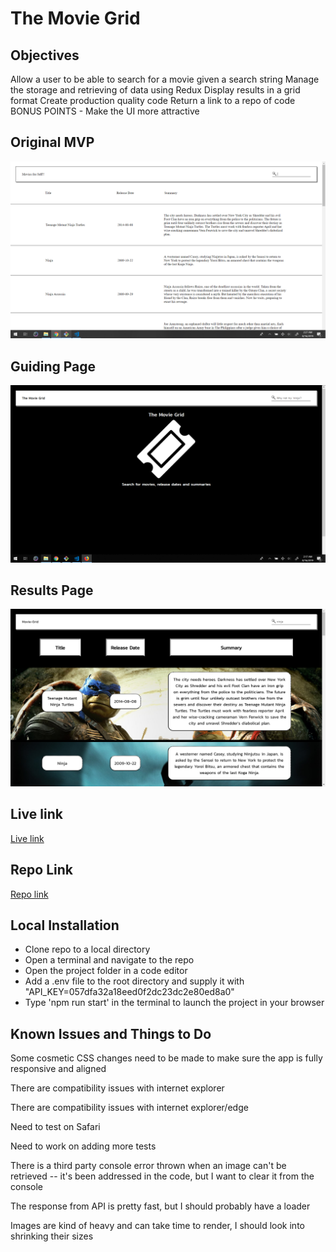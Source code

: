 <h1> The Movie Grid </h1>

<h2> Objectives </h2>
Allow a user to be able to search for a movie given a search string 
Manage the storage and retrieving of data using Redux 
Display results in a grid format 
Create production quality code 
Return a link to a repo of code 
BONUS POINTS - Make the UI more attractive

<h2> Original MVP </h2>
<img src="./screenshots/original_mvp.png" />

<h2> Guiding Page </h2>
<img src="./screenshots/movie-grid-screenshot-3.png" />

<h2> Results Page </h2>
<img src="./screenshots/movie-grid-screenshot.png" />

<h2> Live link </h2>
<a href="https://hzba000.github.io/movie-grid/"> Live link </a>

<h2> Repo Link </h2>
<a href="https://github.com/hzba000/movie-grid"> Repo link </a>

<h2>Local Installation</h2>
<ul>
  <li> Clone repo to a local directory </li>
  <li> Open a terminal and navigate to the repo </li>
  <li> Open the project folder in a code editor</li>
  <li> Add a .env file to the root directory and supply it with "API_KEY=057dfa32a18eed0f2dc23dc2e80ed8a0" </li>
  <li> Type 'npm run start' in the terminal to launch the project in your browser</li>
</ul>

<h2> Known Issues and Things to Do </h2>
<p>Some cosmetic CSS changes need to be made to make sure the app is fully responsive and aligned</p>
<p>There are compatibility issues with internet explorer</p>
<p>There are compatibility issues with internet explorer/edge</p>
<p>Need to test on Safari</p>
<p>Need to work on adding more tests</p>
<p>There is a third party console error thrown when an image can't be retrieved -- it's been addressed in the code, but I want to clear it from the console</p>
<p>The response from API is pretty fast, but I should probably have a loader</p>
<p>Images are kind of heavy and can take time to render, I should look into shrinking their sizes</p>













